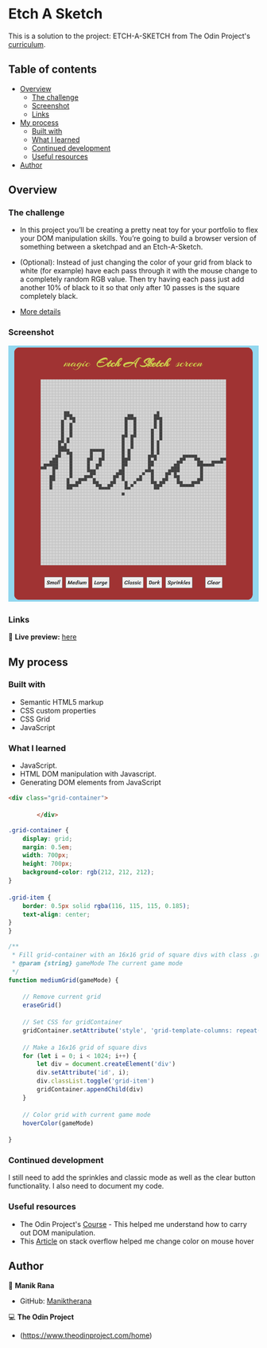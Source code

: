 # Etch A Sketch 

This is a solution to the project: ETCH-A-SKETCH from The Odin Project's [curriculum](https://www.theodinproject.com/courses/foundations/lessons/html-css).

## Table of contents

- [Overview](#overview)
  - [The challenge](#the-challenge)
  - [Screenshot](#screenshot)
  - [Links](#links)
- [My process](#my-process)
  - [Built with](#built-with)
  - [What I learned](#what-i-learned)
  - [Continued development](#continued-development)
  - [Useful resources](#useful-resources)
- [Author](#author)


## Overview

### The challenge

- In this project you’ll be creating a pretty neat toy for your portfolio to flex your DOM manipulation skills. You’re going to build a browser version of something between a sketchpad and an Etch-A-Sketch.

- (Optional): Instead of just changing the color of your grid from black to white (for example) have each pass through it with the mouse change to a completely random RGB value. Then try having each pass just add another 10% of black to it so that only after 10 passes is the square completely black.

- [More details](https://www.theodinproject.com/paths/foundations/courses/foundations/lessons/etch-a-sketch-project#assignment)

### Screenshot

![screenshot](./screenshot.png)


### Links

🔗 **Live preview:** [here](https://maniktherana.github.io/etch-a-sketch/)

## My process

### Built with

- Semantic HTML5 markup
- CSS custom properties
- CSS Grid
- JavaScript

### What I learned

* JavaScript.
* HTML DOM manipulation with Javascript.
* Generating DOM elements from JavaScript

```html
<div class="grid-container">

        </div>
```
```css
.grid-container {
    display: grid;
    margin: 0.5em;
    width: 700px;
    height: 700px;
    background-color: rgb(212, 212, 212);
}

.grid-item {
    border: 0.5px solid rgba(116, 115, 115, 0.185);
    text-align: center;
}
}
```
```js
/**
 * Fill grid-container with an 16x16 grid of square divs with class .grid-item.
 * @param {string} gameMode The current game mode
 */
function mediumGrid(gameMode) {
    
    // Remove current grid
    eraseGrid()

    // Set CSS for gridContainer
    gridContainer.setAttribute('style', 'grid-template-columns: repeat(32, 1fr); grid-template-rows: repeat(32, 1fr)');    
    
    // Make a 16x16 grid of square divs
    for (let i = 0; i < 1024; i++) {
        let div = document.createElement('div')
        div.setAttribute('id', i); 
        div.classList.toggle('grid-item')
        gridContainer.appendChild(div)
    }
    
    // Color grid with current game mode
    hoverColor(gameMode)

}
```

### Continued development

I still need to add the sprinkles and classic mode as well as the clear button functionality.
I also need to document my code.

### Useful resources

- The Odin Project's [Course](https://www.theodinproject.com/paths/foundations/courses/foundations/lessons/dom-manipulation) - This helped me understand how to carry out DOM manipulation.
- This [Article](https://stackoverflow.com/questions/63364328/on-mouseover-event-listener-not-changing-color-of-grid-item-div) on stack overflow helped me change color on mouse hover


## Author

👤 **Manik Rana**
* GitHub: [Maniktherana](https://github.com/Maniktherana)

💻 **The Odin Project**
* (https://www.theodinproject.com/home)
